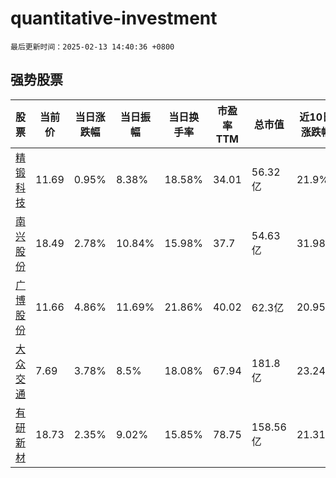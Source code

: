 # quantitative-investment

`最后更新时间：2025-02-13 14:40:36 +0800`

## 强势股票

|股票|当前价|当日涨跌幅|当日振幅|当日换手率|市盈率TTM|总市值|近10日涨跌幅|
|----|----|----|----|----|----|----|----|
|[精锻科技](https://xueqiu.com/S/SZ300258)|11.69|0.95%|8.38%|18.58%|34.01|56.32亿|21.9%|
|[南兴股份](https://xueqiu.com/S/SZ002757)|18.49|2.78%|10.84%|15.98%|37.7|54.63亿|31.98%|
|[广博股份](https://xueqiu.com/S/SZ002103)|11.66|4.86%|11.69%|21.86%|40.02|62.3亿|20.95%|
|[大众交通](https://xueqiu.com/S/SH600611)|7.69|3.78%|8.5%|18.08%|67.94|181.8亿|23.24%|
|[有研新材](https://xueqiu.com/S/SH600206)|18.73|2.35%|9.02%|15.85%|78.75|158.56亿|21.31%|
